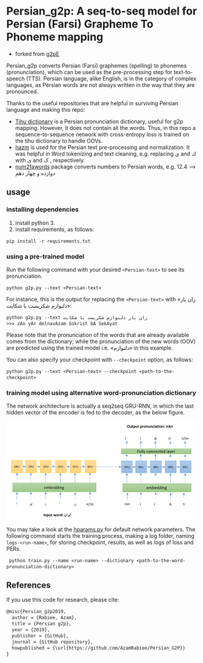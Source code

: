 # Persian_g2p: A seq-to-seq model for Persian (Farsi) Grapheme To Phoneme mapping

* forked from [g2pE](https://github.com/Kyubyong/g2p)  

Persian_g2p converts Persian (Farsi) graphemes (spelling) to phonemes (pronunciation), which can be used as the 
pre-processing step for text-to-speech (TTS). Persian language, alike English, is in the category of complex
languages, as Persian words are not always written in the way that they are pronounced. 

Thanks to the useful repositories that are helpful in surviving Persian language and making this repo: 
- [Tihu dictionary](https://github.com/tihu-nlp/tihudict) is a Persian pronunciation dictionary, useful for g2p mapping. 
However, it does not contain all the words. 
Thus, in this repo a sequence-to-sequence network with cross-entropy loss is trained on the tihu dictionary to handle OOVs. 
-  [hazm](https://github.com/sobhe/hazm) is used for the Persian text pre-processing and normalization. It was helpful 
in Word tokenizing and text cleaning, e.g. replacing ي and ك with ی and ک , respectively.
-  [num2fawords](https://github.com/5j9/num2fawords) package converts numbers to Persian words, 
e.g. 12.4 --> دوازده و چهار دهم  

## usage
### installing dependencies
 1. install python 3.
 2. install requirements, as follows:
   ```
   pip install -r requirements.txt
   ```
### using a pre-trained model
Run the following command with your desired `<Persian-text>` to see its pronunciation. 
   ```
   python g2p.py --text <Persian-text>
   ```
For instance, this is the output for replacing the `<Persian-text>` with «زان یار دلنوازم شکریست با شکایت»: 
   ```
   python g2p.py --text زان یار دلنوازم شکریست با شکایت
   >>> zAn yAr delnavAzam Sokrist bA SekAyat 
   ```

Please note that the pronunciation of the words that are already available comes from
 the dictionary; while the pronunciation of the new words (OOV) are predicted using the trained model
 i.e. «دلنوازم» in this example.
 
 You can also specify your checkpoint with `--checkpoint` option, as follows:   
   ```
   python g2p.py --text <Persian-text> --checkpoint <path-to-the-checkpoint>
   ```

### training model using alternative word-pronunciation dictionary
The network architecture is actually a seq2seq GRU-RNN, in which the last hidden vector 
of the encoder is fed to the decoder, as the below figure.  

![network architecture, seq2seq](https://github.com/AzamRabiee/Persian_G2P/blob/master/imgs/network.png)

You may take a look at the [hparams.py](https://github.com/AzamRabiee/Persian_G2P/blob/master/hparams.py) for default network parameters. 
The following command starts the training process, making a log folder, naming 
`logs-<run-name>`, for storing checkpoint, results, as well as logs of loss and PERs. 
   ```
    python train.py --name <run-name> --dictionary <path-to-the-word-pronunciation-dictionary>
   ```
 
## References

If you use this code for research, please cite:

```
@misc{Persian_g2p2019,
  author = {Rabiee, Azam},
  title = {Persian g2p},
  year = {2019},
  publisher = {GitHub},
  journal = {GitHub repository},
  howpublished = {\url{https://github.com/AzamRabiee/Persian_G2P}}
}
```
